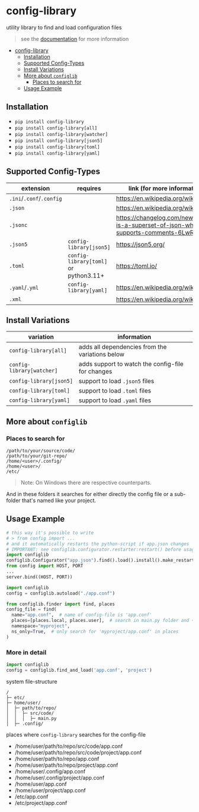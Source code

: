 # config-library
utility library to find and load configuration files

> see the [documentation](https://playerg9.github.io/configlib-py/) for more information

<!-- TOC -->
* [config-library](#config-library)
  * [Installation](#installation)
  * [Supported Config-Types](#supported-config-types)
  * [Install Variations](#install-variations)
  * [More about `configlib`](#more-about-configlib)
    * [Places to search for](#places-to-search-for)
  * [Usage Example](#usage-example)
<!-- TOC -->

## Installation

- `pip install config-library`
- `pip install config-library[all]`
- `pip install config-library[watcher]`
- `pip install config-library[json5]`
- `pip install config-library[toml]`
- `pip install config-library[yaml]`

## Supported Config-Types

| extension                | requires                              | link (for more information)                                                           |
|--------------------------|---------------------------------------|---------------------------------------------------------------------------------------|
| `.ini`/`.conf`/`.config` |                                       | <https://en.wikipedia.org/wiki/INI_file>                                              |
| `.json`                  |                                       | <https://en.wikipedia.org/wiki/JSON>                                                  |
| `.jsonc`                 |                                       | <https://changelog.com/news/jsonc-is-a-superset-of-json-which-supports-comments-6LwR> |
| `.json5`                 | `config-library[json5]`               | <https://json5.org/>                                                                  |
| `.toml`                  | `config-library[toml]` or python3.11+ | <https://toml.io/>                                                                    |
| `.yaml`/`.yml`           | `config-library[yaml]`                | <https://en.wikipedia.org/wiki/YAML>                                                  |
| `.xml`                   |                                       | <https://en.wikipedia.org/wiki/XML>                                                   |

## Install Variations

| variation                 | information                                       |
|---------------------------|---------------------------------------------------|
| `config-library[all]`     | adds all dependencies from the variations below   |
| `config-library[watcher]` | adds support to watch the config-file for changes |
| `config-library[json5]`   | support to load `.json5` files                    |
| `config-library[toml]`    | support to load `.toml` files                     |
| `config-library[yaml]`    | support to load `.yaml` files                     |


## More about `configlib`

### Places to search for

```
/path/to/your/source/code/
/path/to/your/git-repo/
/home/<user>/.config/
/home/<user>/
/etc/
```

> Note: On Windows there are respective counterparts.

And in these folders it searches for either directly the config file or a sub-folder that's named like your project.

## Usage Example

```python
# this way it's possible to write
# > from config import ...
# and it automatically restarts the python-script if app.json changes
# IMPORTANT: see configlib.configurator.restarter:restart() before usage
import configlib
configlib.Configurator("app.json").find().load().install().make_restart_on_change()
from config import HOST, PORT
...
server.bind((HOST, PORT))
```
```python
import configlib
config = configlib.autoload("./app.conf")
```
```python
from configlib.finder import find, places
config_file = find(
  name="app.conf",  # name of config-file is 'app.conf'
  places=[places.local, places.user],  # search in main.py folder and ~/.config/
  namespace="myproject",
  ns_only=True,  # only search for 'myproject/app.conf' in places
)
```

### More in detail

```python
import configlib
config = configlib.find_and_load('app.conf', 'project')
```
system file-structure
```
/
├─ etc/
├─ home/user/
│  ├─ path/to/repo/
│  │  ├─ src/code/
│  │  │  ├─ main.py
│  ├─ .config/
```
places where `config-library` searches for the config-file
- /home/user/path/to/repo/src/code/app.conf
- /home/user/path/to/repo/src/code/project/app.conf
- /home/user/path/to/repo/app.conf
- /home/user/path/to/repo/project/app.conf
- /home/user/.config/app.conf
- /home/user/.config/project/app.conf
- /home/user/app.conf
- /home/user/project/app.conf
- /etc/app.conf
- /etc/project/app.conf
